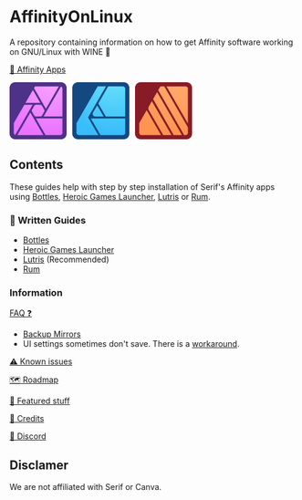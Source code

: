 # AffinityOnLinux

A repository containing information on how to get Affinity software working on GNU/Linux with WINE 🐧

[📢 Affinity Apps](https://affinity.serif.com)

<div style="display: flex; gap: 10px; align-items: center;">
  <a href="https://affinity.serif.com/photo/">
    <img src="./Assets/Icons/Photo.svg" width="100"/>
  </a>
  <a href="https://affinity.serif.com/designer/">
    <img src="./Assets/Icons/Designer.svg" width="100"/>
  </a>
  <a href="https://affinity.serif.com/publisher/">
    <img src="./Assets/Icons/Publisher.svg" width="100"/>
  </a>
</div>

## Contents

These guides help with step by step installation of Serif's Affinity apps using [Bottles](https://usebottles.com/), [Heroic Games Launcher](https://heroicgameslauncher.com/), [Lutris](https://lutris.net/) or [Rum](https://gitlab.com/xkero/rum).

### 📕 Written Guides
- [Bottles](./Guides/Bottles/Guide.md)
- [Heroic Games Launcher](./Guides/Heroic/Guide.md)
- [Lutris](./Guides/Lutris/Guide.md) (Recommended)
- [Rum](./Guides/Rum/Guide.md) 

### Information 

[FAQ ❓](/FAQ.md)
  - [Backup Mirrors](https://github.com/seapear/AffinityOnLinux/blob/main/FAQ.md#use-these-if-the-main-mirrors-are-down)
  - UI settings sometimes don't save. There is a [workaround](Guides/Settings.md).

[⚠️ Known issues](/Known-issues.md)

[🗺️ Roadmap](/Roadmap.md)

[🎨 Featured stuff](/Featured/FEATURED-1.MD)

[📜 Credits](/Credits.md)

[💬 Discord](https://discord.gg/t5V9ecpJWZ)

## Disclamer
We are not affiliated with Serif or Canva.